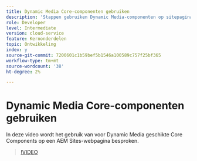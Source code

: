 ```yaml
---
title: Dynamic Media Core-componenten gebruiken
description: 'Stappen gebruiken Dynamic Media-componenten op sitepagina  '
role: Developer
level: Intermediate
version: cloud-service
feature: Kernonderdelen
topic: Ontwikkeling
index: y
source-git-commit: 7200601c1b59bef5b1546a100589c757f25bf365
workflow-type: tm+mt
source-wordcount: '38'
ht-degree: 2%

---
```



# Dynamic Media Core-componenten gebruiken

In deze video wordt het gebruik van voor Dynamic Media geschikte Core Components op een AEM Sites-webpagina besproken.

>[!VIDEO](https://video.tv.adobe.com/v/335461?quality=9&learn=on)

